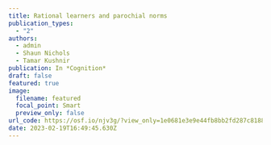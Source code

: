 ```yaml
---
title: Rational learners and parochial norms
publication_types:
  - "2"
authors:
  - admin
  - Shaun Nichols
  - Tamar Kushnir
publication: In *Cognition*
draft: false
featured: true
image:
  filename: featured
  focal_point: Smart
  preview_only: false
url_code: https://osf.io/njv3g/?view_only=1e0681e3e9e44fb8bb2fd287c8188223
date: 2023-02-19T16:49:45.630Z
---
```

